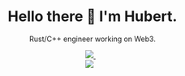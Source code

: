 <!--
Inspired by https://github.com/alexandresanlim/alexandresanlim/blob/master/README.md
-->
<h1 align='center'>
  Hello there 👋 I'm Hubert.
</h1>

<p align='center'>
  Rust/C++ engineer working on Web3.
</p>



<p align='center'>
  
  <a href="https://www.linkedin.com/in/hubert-bugaj/">
    <img src="https://img.shields.io/badge/linkedin-%230077B5.svg?&style=for-the-badge&logo=linkedin&logoColor=black" />
  </a>&nbsp;&nbsp;
  <br>
    <img src="https://lesnyrumcajs.github.io/assets/mail.png" />
  &nbsp;&nbsp;
</p>
<!--
<p align='center'>
  <a href="#"><img src="https://github-readme-stats.vercel.app/api?username=lesnyrumcajs&show_icons=true&count_private=true&theme=dark" width="350"></a>
</p>
-->
<!--
**LesnyRumcajs/LesnyRumcajs** is a ✨ _special_ ✨ repository because its `README.md` (this file) appears on your GitHub profile.
https://lesnyrumcajs.github.io/about/
Here are some ideas to get you started:

- 🔭 I’m currently working on ...
- 🌱 I’m currently learning ...
- 👯 I’m looking to collaborate on ...
- 🤔 I’m looking for help with ...
- 💬 Ask me about ...
- 📫 How to reach me: ...
- 😄 Pronouns: ...
- ⚡ Fun fact: ...
-->
